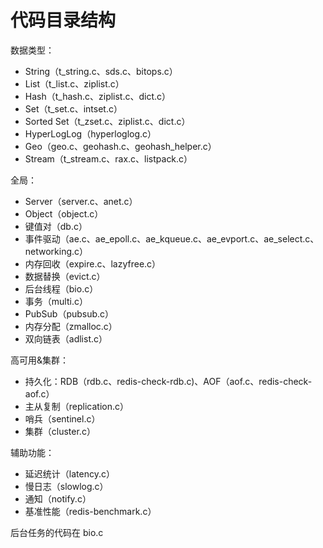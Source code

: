 # 代码目录结构
数据类型：  
- String（t_string.c、sds.c、bitops.c）  
- List（t_list.c、ziplist.c）  
- Hash（t_hash.c、ziplist.c、dict.c）  
- Set（t_set.c、intset.c）  
- Sorted Set（t_zset.c、ziplist.c、dict.c）  
- HyperLogLog（hyperloglog.c）  
- Geo（geo.c、geohash.c、geohash_helper.c）  
- Stream（t_stream.c、rax.c、listpack.c）  
  
全局：  
- Server（server.c、anet.c）  
- Object（object.c）  
- 键值对（db.c）  
- 事件驱动（ae.c、ae_epoll.c、ae_kqueue.c、ae_evport.c、ae_select.c、networking.c）  
- 内存回收（expire.c、lazyfree.c）  
- 数据替换（evict.c）  
- 后台线程（bio.c）  
- 事务（multi.c）  
- PubSub（pubsub.c）  
- 内存分配（zmalloc.c）  
- 双向链表（adlist.c）  
  
高可用&集群：  
- 持久化：RDB（rdb.c、redis-check-rdb.c)、AOF（aof.c、redis-check-aof.c）  
- 主从复制（replication.c）  
- 哨兵（sentinel.c）  
- 集群（cluster.c）  
  
辅助功能：  
- 延迟统计（latency.c）  
- 慢日志（slowlog.c）  
- 通知（notify.c）  
- 基准性能（redis-benchmark.c）

后台任务的代码在 bio.c
